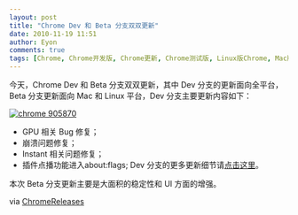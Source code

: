 ```yaml
---
layout: post
title: "Chrome Dev 和 Beta 分支双双更新"
date: 2010-11-19 11:51
author: Eyon
comments: true
tags: [Chrome, Chrome开发版, Chrome更新, Chrome测试版, Linux版Chrome, Mac版Chrome]
---
```

今天，Chrome Dev 和 Beta 分支双双更新，其中 Dev 分支的更新面向全平台，Beta 分支更新面向 Mac 和 Linux 平台，Dev 分支主要更新内容如下：

<a href="http://img.chromi.org/2010/11/chrome-905870.png">![](http://img.chromi.org/2010/11/chrome-905870.png "chrome 905870")</a>



*   GPU 相关 Bug 修复；
*   崩溃问题修复；
*   Instant 相关问题修复；
*   插件点播功能进入about:flags;
Dev 分支的更多更新细节请[点击这里](http://build.chromium.org/buildbot/perf/dashboard/ui/changelog.html?url=/trunk/src&amp;range=66374:65344&amp;mode=html)。

本次 Beta 分支更新主要是大面积的稳定性和 UI 方面的增强。

via [ChromeReleases](http://googlechromereleases.blogspot.com/)
